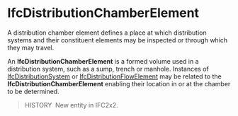 IfcDistributionChamberElement
=============================

A distribution chamber element defines a place at which distribution systems and their constituent elements may be inspected or through which they may travel.

An **IfcDistributionChamberElement** is a formed volume used in a distribution system, such as a sump, trench or manhole. Instances of [IfcDistributionSystem](../../ifcsharedbldgserviceelements/lexical/ifcdistributionsystem.htm) or [IfcDistributionFlowElement](../../ifcsharedbldgserviceelements/lexical/ifcdistributionflowelement.htm) may be related to the **IfcDistributionChamberElement** enabling their location in or at the chamber to be determined.

> HISTORY&nbsp; New entity in IFC2x2.
